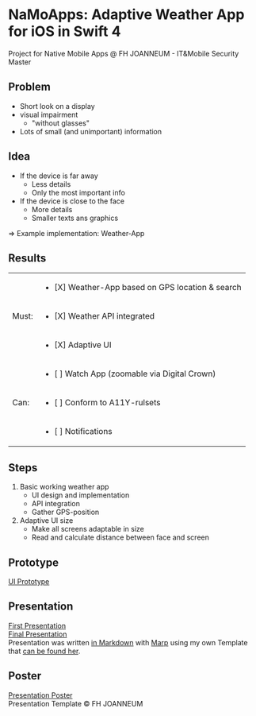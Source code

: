 # NaMoApps: Adaptive Weather App for iOS in Swift 4
Project for Native Mobile Apps @ FH JOANNEUM - IT&amp;Mobile Security Master


## Problem
* Short look on a display
* visual impairment
	* "without glasses"
* Lots of small (and unimportant) information


## Idea
* If the device is far away
	* Less details
	* Only the most important info
* If the device is close to the face
	* More details
	* Smaller texts ans graphics

=> Example implementation: Weather-App


## Results
<table>
  <tr>
    <td rowspan="3">Must:</td>
    <td><ul><li>[X] Weather-App based on GPS location & search</ul></li></td>
  </tr>
  <tr>
    <td><ul><li>[X] Weather API integrated</ul></li></td>
  </tr>
  <tr>
    <td><ul><li>[X] Adaptive UI</ul></li></td>
  </tr>
    <tr>
    <td rowspan="3">Can:</td>
    <td><ul><li>[ ] Watch App (zoomable via Digital Crown)</ul></li></td>
  </tr>
  <tr>
    <td><ul><li>[ ] Conform to A11Y-rulsets</ul></li></td>
  </tr>
  <tr>
    <td><ul><li>[ ] Notifications</ul></li></td>
  </tr>
</table>


## Steps
1. Basic working weather app
	* UI design and implementation
	* API integration
	* Gather GPS-position
2. Adaptive UI size
	* Make all screens adaptable in size
	* Read and calculate distance between face and screen


## Prototype
[UI Prototype](prototypes/ui-prototype.pdf)


## Presentation
[First Presentation](presentations/first_presentation.pdf)  
[Final Presentation](presentations/final_presentation.pdf)  
Presentation was written [in Markdown](presentations/first_presentation.md) with [Marp](https://yhatt.github.io/marp/) using my own Template that [can be found her](https://github.com/Stousn/Marp-Slide-Templates).

## Poster
[Presentation Poster](presentations/poster.pdf)  
Presentation Template &copy; FH JOANNEUM
